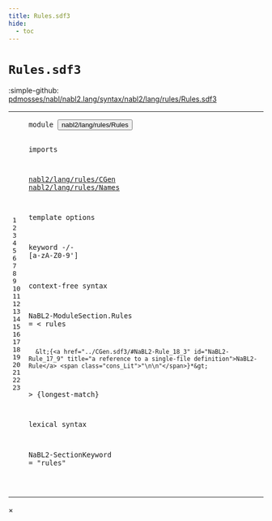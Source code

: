 ```yaml
---
title: Rules.sdf3
hide:
  - toc
---
```


# `Rules.sdf3`

:simple-github: [pdmosses/nabl/nabl2.lang/syntax/nabl2/lang/rules/Rules.sdf3]

[pdmosses/nabl/nabl2.lang/syntax/nabl2/lang/rules/Rules.sdf3]: https://github.com/pdmosses/nabl/blob/master/nabl2.lang/syntax/nabl2/lang/rules/Rules.sdf3 "The source file on GitHub"

<div class="sdf3"><table class="highlighttable"><tbody><tr><td class="linenos"><div class="linenodiv"><pre><span></span>1
2
3
4
5
6
7
8
9
10
11
12
13
14
15
16
17
18
19
20
21
22
23
</pre></div></td>
<td class="code"><pre><code><span class="keyword">module</span> <button class="modal-open" id="nabl2/lang/rules/Rules_1_8" title="a definition with multiple references" data-urls="../CGen.sdf3/#nabl2/lang/rules/Rules line 12_3; ../../Main.sdf3/#nabl2/lang/rules/Rules line 7_3">nabl2/lang/rules/Rules</button>

<span class="keyword">imports</span>

  <a href="../CGen.sdf3/#nabl2/lang/rules/CGen_1_8" id="nabl2/lang/rules/CGen_5_3" title="a reference to a single-file definition">nabl2/lang/rules/CGen</a>
  <a href="../Names.sdf3/#nabl2/lang/rules/Names_1_8" id="nabl2/lang/rules/Names_6_3" title="a reference to a single-file definition">nabl2/lang/rules/Names</a>

<span class="keyword">template options</span>

  <span class="keyword">keyword</span> -/- [<span class="cons_Regular">a</span>-<span class="cons_Regular">z</span><span class="cons_Regular">A</span>-<span class="cons_Regular">Z</span><span class="cons_Regular">0</span>-<span class="cons_Regular">9</span>\']

<span class="keyword">context-free syntax</span>

  <span id="NaBL2-ModuleSection_14_3" title="a definition with no references">NaBL2-ModuleSection</span>.<span class="cons_Constructor"><span id="Rules_14_23" title="a definition with no references">Rules</span></span> = &lt;
    <span class="cons_String">rules</span>
 
      &lt;{<a href="../CGen.sdf3/#NaBL2-Rule_18_3" id="NaBL2-Rule_17_9" title="a reference to a single-file definition">NaBL2-Rule</a> <span class="cons_Lit">"\n\n"</span>}*&gt;

  &gt; {<span class="keyword">longest-match</span>}

<span class="keyword">lexical syntax</span>

  <span id="NaBL2-SectionKeyword_23_3" title="a definition with no references">NaBL2-SectionKeyword</span> = <span class="cons_Lit">"rules"</span>

</code></pre></td></tr></tbody></table></div>

<div id="modal">
  <div id="modal-content">
    <span id="modal-close">&times;</span>
    <h2 id="modal-h2"></h2>
    <p  id="modal-p"></p>
    <ul id="modal-ul"></ul>
  </div>
</div>
